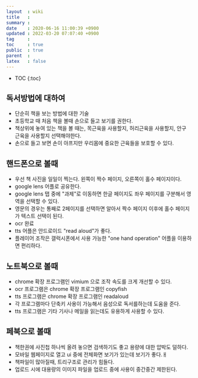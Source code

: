 ```yaml
---
layout  : wiki
title   : 
summary : 
date    : 2020-06-16 11:00:39 +0900
updated : 2022-03-20 07:07:40 +0900
tag     : 
toc     : true
public  : true
parent  : 
latex   : false
---
```

* TOC
{:toc}

## 독서방법에 대하여
* 단순히 책을 보는 방법에 대한 기술
* 초등학교 때 처음 책을 볼때 손으로 들고 보기를 권한다.
* 책상위에 놓여 있는 책을 볼 때는, 목근육을 사용할지, 허리근육을 사용할지, 안구 근육을 사용할지 선택해야한다.
* 손으로 들고 보면 손이 아프지만 우리몸에 중요한 근육들을 보호할 수 있다.


## 핸드폰으로 볼때
* 우선 책 사진을 일일이 찍는다.  왼쪽이 짝수 페이지, 오른쪽이 홀수 페이지이다.
* google lens 어플로 공유한다.
* google lens 탭 중에 "과제"로 이동하면 한글 페이지도 좌우 페이지를 구분해서 영역을 선택할 수 있다.
* 영문의 경우는 통째로 2페이지를 선택하면 알아서 짝수 페이지 이후에 홀수 페이지가 텍스트 선택이 된다.
* ocr 완료
* tts 어플은 안드로이드 "read aloud"가 좋다.
* 플레이어 조작은 갤럭시폰에서 사용 가능한 "one hand operation" 어플을 이용하면 편리하다.

## 노트북으로 볼때
* chrome 확장 프로그램인 vimium 으로 조작 속도를 크게 개선할 수 있다.
* ocr 프로그램은 chrome 확장 프로그램인 copyfish
* tts 프로그램은 chrome 확장 프로그램인 readaloud
* 각 프로그램마다 단축키 사용이 가능해서 음성으로 독서를하는데 도움을 준다.
* tts 프로그램은 기타 기사나 메일을 읽는데도 유용하게 사용할 수 있다.


## 페북으로 볼때
* 책한권에 사진첩 하나씩 올려 놓으면 검색하기도 좋고 용량에 대한 압박도 덜하다.
* 모바일 웹페이지로 열고 ui 중에 전체화면 보기가 있는데 보기가 좋다.ㅐ
* 책파일이 많아질때, 트리구조로 관리가 힘들다.
* 업로드 시에 대용량의 이미지 파일을 업로드 중에 사용이 중간중간 제한된다.
